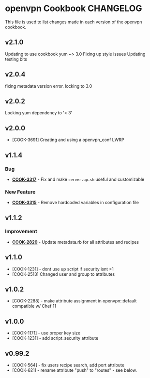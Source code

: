 openvpn Cookbook CHANGELOG
==========================
This file is used to list changes made in each version of the openvpn cookbook.


v2.1.0
------
Updating to use cookbook yum ~> 3.0
Fixing up style issues
Updating testing bits


v2.0.4
------
fixing metadata version error. locking to 3.0


v2.0.2
------
Locking yum dependency to '< 3'


v2.0.0
------
- [COOK-3691] Creating and using a openvpn_conf LWRP


v1.1.4
------
### Bug
- **[COOK-3317](https://tickets.chef.io/browse/COOK-3317)** - Fix and make `server.up.sh` useful and customizable

### New Feature
- **[COOK-3315](https://tickets.chef.io/browse/COOK-3315)** - Remove hardcoded variables in configuration file


v1.1.2
------
### Improvement
- **[COOK-2820](https://tickets.chef.io/browse/COOK-2820)** - Update metadata.rb for all attributes and recipes

v1.1.0
------
- [COOK-1231] - dont use up script if security isnt >1
- [COOK-2513] Changed user and group to attributes

v1.0.2
------
- [COOK-2288] - make attribute assignment in openvpn::default compatible w/ Chef 11

v1.0.0
------
- [COOK-1171] - use proper key size
- [COOK-1231] - add script_security attribute

v0.99.2
-------
- [COOK-564] - fix users recipe search, add port attribute
- [COOK-621] - rename attribute "push" to "routes" - see below.
